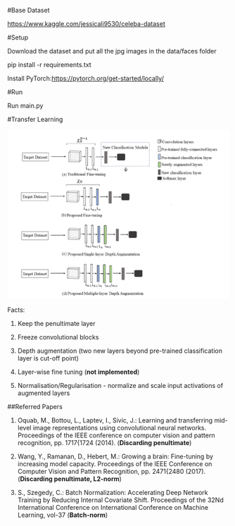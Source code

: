 #Base Dataset

https://www.kaggle.com/jessicali9530/celeba-dataset

#Setup

Download the dataset and put all the jpg images in the data/faces folder

pip install -r requirements.txt

Install PyTorch:https://pytorch.org/get-started/locally/

#Run

Run main.py


#Transfer Learning

![Alt text](trans.png?raw=true "Title")

Facts:

1. Keep the penultimate layer

2. Freeze convolutional blocks

3. Depth augmentation (two new layers beyond pre-trained classification layer is cut-off point)
   
4. Layer-wise fine tuning (**not implemented**)

5. Normalisation/Regularisation - normalize and scale input activations of augmented layers 

##Referred Papers

1. Oquab, M., Bottou, L., Laptev, I., Sivic, J.: Learning and transferring mid-level
image representations using convolutional neural networks. Proceedings of the IEEE
conference on computer vision and pattern recognition, pp. 1717{1724 (2014). (**Discarding penultimate**)


2. Wang, Y., Ramanan, D., Hebert, M.: Growing a brain: Fine-tuning by increasing
model capacity. Proceedings of the IEEE Conference on Computer Vision and
Pattern Recognition, pp. 2471{2480 (2017). (**Discarding penultimate, L2-norm**)


3. S., Szegedy, C.: Batch Normalization: Accelerating Deep Network Training
by Reducing Internal Covariate Shift. Proceedings of the 32Nd International Conference
on International Conference on Machine Learning, vol-37 (**Batch-norm**)

